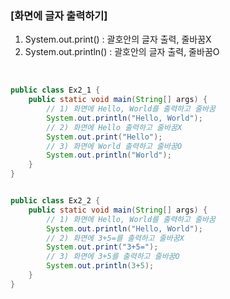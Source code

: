 ### [화면에 글자 출력하기]
1. System.out.print() : 괄호안의 글자 출력, 줄바꿈X
2. System.out.println() : 괄호안의 글자 출력, 줄바꿈O
</br>

```java
public class Ex2_1 {
    public static void main(String[] args) {
        // 1) 화면에 Hello, World를 출력하고 줄바꿈
        System.out.println("Hello, World");
        // 2) 화면에 Hello 출력하고 줄바꿈X
        System.out.print("Hello");
        // 3) 화면에 World 출력하고 줄바꿈O
        System.out.println("World");
    }
}


public class Ex2_2 {
    public static void main(String[] args) {
        // 1) 화면에 Hello, World를 출력하고 줄바꿈
        System.out.println("Hello, World");
        // 2) 화면에 3+5=를 출력하고 줄바꿈X
        System.out.print("3+5=");
        // 3) 화면에 3+5를 출력하고 줄바꿈O
        System.out.println(3+5);
    }
}
```
